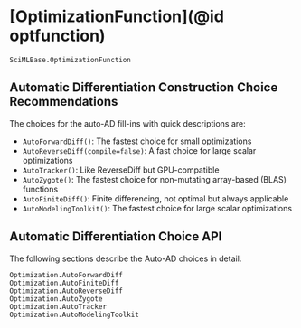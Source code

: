 # [OptimizationFunction](@id optfunction)

```@docs
SciMLBase.OptimizationFunction
```

## Automatic Differentiation Construction Choice Recommendations

The choices for the auto-AD fill-ins with quick descriptions are:

- `AutoForwardDiff()`: The fastest choice for small optimizations
- `AutoReverseDiff(compile=false)`: A fast choice for large scalar optimizations
- `AutoTracker()`: Like ReverseDiff but GPU-compatible
- `AutoZygote()`: The fastest choice for non-mutating array-based (BLAS) functions
- `AutoFiniteDiff()`: Finite differencing, not optimal but always applicable
- `AutoModelingToolkit()`: The fastest choice for large scalar optimizations

## Automatic Differentiation Choice API

The following sections describe the Auto-AD choices in detail.

```@docs
Optimization.AutoForwardDiff
Optimization.AutoFiniteDiff
Optimization.AutoReverseDiff
Optimization.AutoZygote
Optimization.AutoTracker
Optimization.AutoModelingToolkit
```

